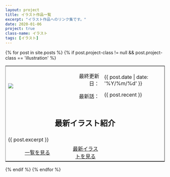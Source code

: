```yaml
---
layout: project
title: イラスト作品一覧
excerpt: "イラスト作品へのリンク集です。"
date: 2020-01-06
project: true
class-name: イラスト
tags: [イラスト]
---
```


<div>
  {% for post in site.posts %}
    {% if post.project-class != null && post.project-class == 'illustration' %}
      <div class="content" id="{{ post.aname }}">
        <table border="1" rules="none" cellpadding="15">
          <tr>
            <td width="40%">
              <img src = "{{ site.img }}/{{ post.aname }}-logo.png">
            </td>
            <td align="right">
              <p>最終更新日：</p>
              <p>最新話：</p>
            </td>
            <td>
              <p>{{ post.date | date: '%Y/%m/%d' }}</p>
              <p>{{ post.recent }}</p>
            </td>
          </tr>
          <tr>
            <td colspan="3" align="center">
              <h2>最新イラスト紹介</h2>
            </td>
          </tr>
          <tr>
            <td colspan="3">
              {{ post.excerpt }}
            </td>
          </tr>
          <tr>
            <td align="center">
              <a class="btn zoombtn" href="{{ post.url-ll }}">
                一覧を見る
              </a>
            </td>
            <td align="center">
              <a class="btn zoombtn" href="{{ post.url-final }}">
                最新イラストを見る
              </a>
            </td>
          </tr>
        </table>
      </div>
    {% endif %}
  {% endfor %}
</div>


